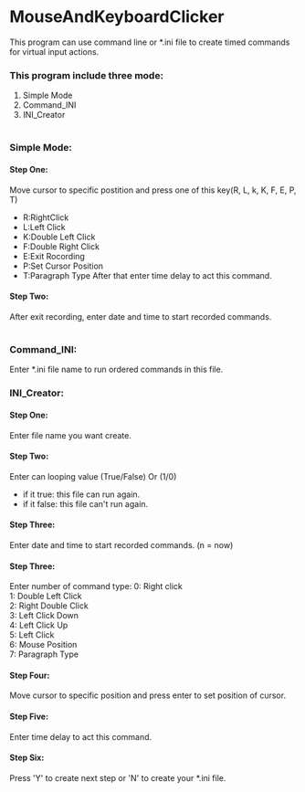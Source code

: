 # MouseAndKeyboardClicker

This program can use command line or \*.ini file to create timed commands for virtual input actions.

### This program include three mode:
<ol>
  <li>Simple Mode</li>
  <li>Command_INI</li>
  <li>INI_Creator</li>
</ol>

#
### Simple Mode:
#### Step One:
Move cursor to specific postition and press one of this key(R, L, k, K, F, E, P, T)
* R:RightClick
* L:Left Click
* K:Double Left Click
* F:Double Right Click
* E:Exit Rocording
* P:Set Cursor Position
* T:Paragraph Type
After that enter time delay to act this command.
#### Step Two:
After exit recording, enter date and time to start recorded commands.
#
### Command_INI:
Enter \*.ini file name to run ordered commands in this file.

### INI_Creator:
#### Step One:
Enter file name you want create.
#### Step Two:
Enter can looping value (True/False) Or (1/0)
* if it true: this file can run again.
* if it false: this file can't run again.
#### Step Three:
Enter date and time to start recorded commands. (n = now)
#### Step Three:
Enter number of command type:
0: Right click <br>
1: Double Left Click <br>
2: Right Double Click <br>
3: Left Click Down <br>
4: Left Click Up <br>
5: Left Click <br>
6: Mouse Position <br>
7: Paragraph Type <br>
#### Step Four:
Move cursor to specific position and press enter to set position of cursor.
#### Step Five:
Enter time delay to act this command.
#### Step Six:
Press 'Y' to create next step or 'N' to create your \*.ini file.
